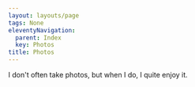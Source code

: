 ```yaml
---
layout: layouts/page
tags: None
eleventyNavigation:
  parent: Index
  key: Photos
title: Photos
---
```

I don't often take photos, but when I do, I quite enjoy it.